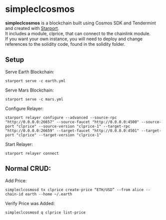 # simpleclcosmos

**simpleclcosmos** is a blockchain built using Cosmos SDK and Tendermint and created with [Starport](https://github.com/tendermint/starport).  
It includes a module, clprice, that can connect to the chainlink module.  
If you want your own instance, you will need to deploy and change references to the solidity code, found in the solidity folder.  

## Setup

Serve Earth Blockchain:
```
starport serve -c earth.yml
```  

Serve Mars Blockchain:
```
starport serve -c mars.yml
```  

Configure Relayer:
```
starport relayer configure --advanced --source-rpc "http://0.0.0.0:26657" --source-faucet "http://0.0.0.0:4500" --source-port "clprice" --source-version "clprice-1" --target-rpc "http://0.0.0.0:26659" --target-faucet "http://0.0.0.0:4501" --target-port "clprice" --target-version "clprice-1"
```  

Start Relayer:
```
starport relayer connect
```  

## Normal CRUD:
Add Price:
```
simpleclcosmosd tx clprice create-price “ETH/USD” --from alice --chain-id earth --home ~/.earth
```  

Verify Price was Added:
```
simpleclcosmosd q clprice list-price
```  
